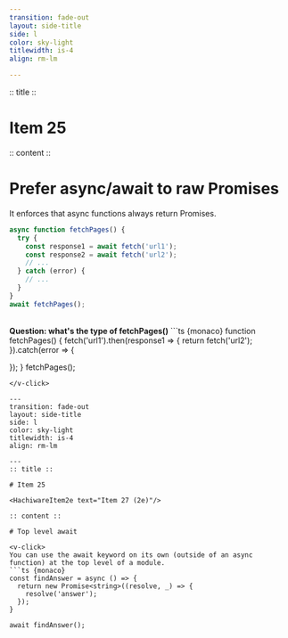 ```yaml
---
transition: fade-out
layout: side-title
side: l
color: sky-light
titlewidth: is-4
align: rm-lm

---
```

:: title ::

# Item 25

<HachiwareItem2e text="Item 27 (2e)"/>

:: content ::

# Prefer async/await to raw Promises
It enforces that async functions always return Promises.

```ts {monaco}
async function fetchPages() {
  try {
    const response1 = await fetch('url1');
    const response2 = await fetch('url2');
    // ...
  } catch (error) {
    // ...
  }
}
await fetchPages();
```

<v-click>
<br>
<b> Question: what's the type of fetchPages()</b>
```ts {monaco}
function fetchPages() {
  fetch('url1').then(response1 => {
    return fetch('url2');
  }).catch(error => {
  
  });
}
fetchPages();
```
</v-click>

---
transition: fade-out
layout: side-title
side: l
color: sky-light
titlewidth: is-4
align: rm-lm

---
:: title ::

# Item 25

<HachiwareItem2e text="Item 27 (2e)"/>

:: content ::

# Top level await

<v-click>
You can use the await keyword on its own (outside of an async function) at the top level of a module.
```ts {monaco}
const findAnswer = async () => {
  return new Promise<string>((resolve, _) => {
    resolve('answer');
  });
}

await findAnswer();
```
</v-click>